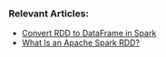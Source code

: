 ### Relevant Articles:

- [Convert RDD to DataFrame in Spark](https://www.baeldung.com/scala/spark-convert-rdd-to-dataframe)
- [What Is an Apache Spark RDD?](https://www.baeldung.com/scala/apache-spark-rdd)
